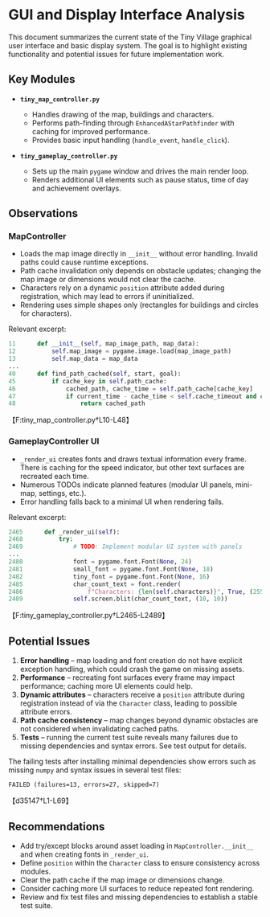 # GUI and Display Interface Analysis

This document summarizes the current state of the Tiny Village graphical user interface and basic display system. The goal is to highlight existing functionality and potential issues for future implementation work.

## Key Modules

- **`tiny_map_controller.py`**
  - Handles drawing of the map, buildings and characters.
  - Performs path-finding through `EnhancedAStarPathfinder` with caching for improved performance.
  - Provides basic input handling (`handle_event`, `handle_click`).

- **`tiny_gameplay_controller.py`**
  - Sets up the main `pygame` window and drives the main render loop.
  - Renders additional UI elements such as pause status, time of day and achievement overlays.

## Observations

### MapController

- Loads the map image directly in `__init__` without error handling. Invalid paths could cause runtime exceptions.
- Path cache invalidation only depends on obstacle updates; changing the map image or dimensions would not clear the cache.
- Characters rely on a dynamic `position` attribute added during registration, which may lead to errors if uninitialized.
- Rendering uses simple shapes only (rectangles for buildings and circles for characters).

Relevant excerpt:
```python
11      def __init__(self, map_image_path, map_data):
12          self.map_image = pygame.image.load(map_image_path)
13          self.map_data = map_data
...
40      def find_path_cached(self, start, goal):
45          if cache_key in self.path_cache:
46              cached_path, cache_time = self.path_cache[cache_key]
47              if current_time - cache_time < self.cache_timeout and cache_time > self.obstacle_update_time:
48                  return cached_path
```
【F:tiny_map_controller.py†L10-L48】

### GameplayController UI

- `_render_ui` creates fonts and draws textual information every frame. There is caching for the speed indicator, but other text surfaces are recreated each time.
- Numerous TODOs indicate planned features (modular UI panels, mini-map, settings, etc.).
- Error handling falls back to a minimal UI when rendering fails.

Relevant excerpt:
```python
2465      def _render_ui(self):
2468          try:
2469              # TODO: Implement modular UI system with panels
...
2480              font = pygame.font.Font(None, 24)
2481              small_font = pygame.font.Font(None, 18)
2482              tiny_font = pygame.font.Font(None, 16)
2485              char_count_text = font.render(
2486                  f"Characters: {len(self.characters)}", True, (255, 255, 255))
2489              self.screen.blit(char_count_text, (10, 10))
```
【F:tiny_gameplay_controller.py†L2465-L2489】

## Potential Issues

1. **Error handling** – map loading and font creation do not have explicit exception handling, which could crash the game on missing assets.
2. **Performance** – recreating font surfaces every frame may impact performance; caching more UI elements could help.
3. **Dynamic attributes** – characters receive a `position` attribute during registration instead of via the `Character` class, leading to possible attribute errors.
4. **Path cache consistency** – map changes beyond dynamic obstacles are not considered when invalidating cached paths.
5. **Tests** – running the current test suite reveals many failures due to missing dependencies and syntax errors. See test output for details.

The failing tests after installing minimal dependencies show errors such as missing `numpy` and syntax issues in several test files:
```
FAILED (failures=13, errors=27, skipped=7)
```
【d35147†L1-L69】

## Recommendations

- Add try/except blocks around asset loading in `MapController.__init__` and when creating fonts in `_render_ui`.
- Define `position` within the `Character` class to ensure consistency across modules.
- Clear the path cache if the map image or dimensions change.
- Consider caching more UI surfaces to reduce repeated font rendering.
- Review and fix test files and missing dependencies to establish a stable test suite.

